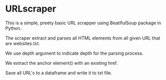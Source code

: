 # URLscraper

This is a simple, preety basic URL scrapper using BeatifulSoup package in Python.

The scraper extract and parses all HTML elements from all given URL that are websites.txt.

We use depth argument to indicate depth for the parsing process.

We extract the anchor element(<a>) with an existing href.
  
Save all URL's to a dataframe and write it to txt file.
